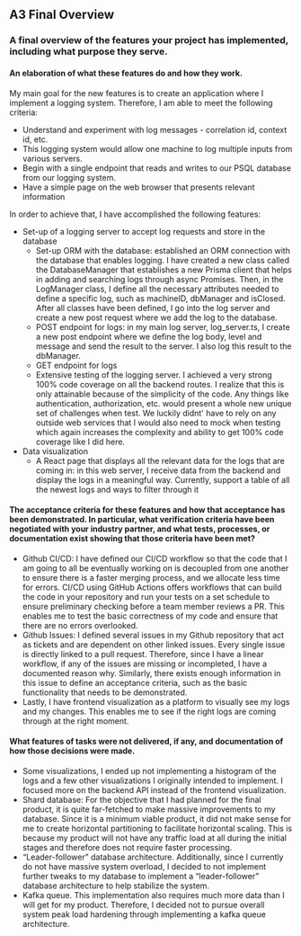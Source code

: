 ## A3 Final Overview

### A final overview of the features your project has implemented, including what purpose they serve.

#### An elaboration of what these features do and how they work.

My main goal for the new features is to create an application where I implement a logging system. Therefore, I am able to meet the following criteria:

- Understand and experiment with log messages - correlation id, context id, etc.
- This logging system would allow one machine to log multiple inputs from various servers.
- Begin with a single endpoint that reads and writes to our PSQL database from our logging system.
- Have a simple page on the web browser that presents relevant information

In order to achieve that, I have accomplished the following features:

- Set-up of a logging server to accept log requests and store in the database
  - Set-up ORM with the database: established an ORM connection with the database that enables logging. I have created a new class called the DatabaseManager that establishes a new Prisma client that helps in adding and searching logs through async Promises. Then, in the LogManager class, I define all the necessary attributes needed to define a specific log, such as machineID, dbManager and isClosed. After all classes have been defined, I go into the log server and create a new post request where we add the log to the database.
  - POST endpoint for logs: in my main log server, log_server.ts, I create a new post endpoint where we define the log body, level and message and send the result to the server. I also log this result to the dbManager.
  - GET endpoint for logs
  - Extensive testing of the logging server. I achieved a very strong 100% code coverage on all the backend routes. I realize that this is only attainable because of the simplicity of the code. Any things like authentication, authorization, etc. would present a whole new unique set of challenges when test. We luckily didnt' have to rely on any outside web services that I would also need to mock when testing which again increases the complexity and ability to get 100% code coverage like I did here.
- Data visualization
  - A React page that displays all the relevant data for the logs that are coming in: in this web server, I receive data from the backend and display the logs in a meaningful way. Currently, support a table of all the newest logs and ways to filter through it

#### The acceptance criteria for these features and how that acceptance has been demonstrated. In particular, what verification criteria have been negotiated with your industry partner, and what tests, processes, or documentation exist showing that those criteria have been met?

- Github CI/CD: I have defined our CI/CD workflow so that the code that I am going to all be eventually working on is decoupled from one another to ensure there is a faster merging process, and we allocate less time for errors. CI/CD using GitHub Actions offers workflows that can build the code in your repository and run your tests on a set schedule to ensure preliminary checking before a team member reviews a PR. This enables me to test the basic correctness of my code and ensure that there are no errors overlooked.
- Github Issues: I defined several issues in my Github repository that act as tickets and are dependent on other linked issues. Every single issue is directly linked to a pull request. Therefore, since I have a linear workflow, if any of the issues are missing or incompleted, I have a documented reason why. Similarly, there exists enough information in this issue to define an acceptance criteria, such as the basic functionality that needs to be demonstrated.
- Lastly, I have frontend visualization as a platform to visually see my logs and my changes. This enables me to see if the right logs are coming through at the right moment.

#### What features of tasks were not delivered, if any, and documentation of how those decisions were made.
- Some visualizations, I ended up not implementing a histogram of the logs and a few other visualizations I originally intended to implement. I focused more on the backend API instead of the frontend visualization.
- Shard database: For the objective that I had planned for the final product, it is quite far-fetched to make massive improvements to my database. Since it is a minimum viable product, it did not make sense for me to create horizontal partitioning to facilitate horizontal scaling. This is because my product will not have any traffic load at all during the initial stages and therefore does not require faster processing.
- “Leader-follower” database architecture. Additionally, since I currently do not have massive system overload, I decided to not implement further tweaks to my database to implement a “leader-follower” database architecture to help stabilize the system.
- Kafka queue. This implementation also requires much more data than I will get for my product. Therefore, I decided not to pursue overall system peak load hardening through implementing a kafka queue architecture.
